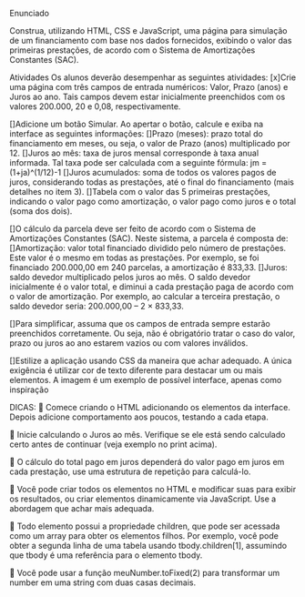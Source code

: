 Enunciado

Construa, utilizando HTML, CSS e JavaScript, uma página para simulação de um
financiamento com base nos dados fornecidos, exibindo o valor das primeiras prestações,
de acordo com o Sistema de Amortizações Constantes (SAC).

Atividades
Os alunos deverão desempenhar as seguintes atividades:
[x]Crie uma página com três campos de entrada numéricos: Valor, Prazo (anos) e
Juros ao ano. Tais campos devem estar inicialmente preenchidos com os valores
200.000, 20 e 0,08, respectivamente.

[]Adicione um botão Simular. Ao apertar o botão, calcule e exiba na interface as
seguintes informações:
[]Prazo (meses): prazo total do financiamento em meses, ou seja, o valor de
Prazo (anos) multiplicado por 12.
[]Juros ao mês: taxa de juros mensal corresponde à taxa anual informada. Tal
taxa pode ser calculada com a seguinte fórmula:
jm = (1+ja)^(1/12)-1
[]Juros acumulados: soma de todos os valores pagos de juros, considerando
todas as prestações, até o final do financiamento (mais detalhes no item 3).
[]Tabela com o valor das 5 primeiras prestações, indicando o valor pago como
amortização, o valor pago como juros e o total (soma dos dois).

[]O cálculo da parcela deve ser feito de acordo com o Sistema de Amortizações
Constantes (SAC). Neste sistema, a parcela é composta de:
[]Amortização: valor total financiado dividido pelo número de prestações. Este
valor é o mesmo em todas as prestações. Por exemplo, se foi financiado
200.000,00 em 240 parcelas, a amortização é 833,33.
[]Juros: saldo devedor multiplicado pelos juros ao mês. O saldo devedor
inicialmente é o valor total, e diminui a cada prestação paga de acordo com
o valor de amortização. Por exemplo, ao calcular a terceira prestação, o
saldo devedor seria: 200.000,00 – 2 × 833,33.

[]Para simplificar, assuma que os campos de entrada sempre estarão preenchidos
corretamente. Ou seja, não é obrigatório tratar o caso do valor, prazo ou juros ao
ano estarem vazios ou com valores inválidos.

[]Estilize a aplicação usando CSS da maneira que achar adequado. A única
exigência é utilizar cor de texto diferente para destacar um ou mais elementos. A
imagem é um exemplo de possível interface, apenas como inspiração

DICAS:
 Comece criando o HTML adicionando os elementos da interface. Depois adicione
comportamento aos poucos, testando a cada etapa.

 Inicie calculando o Juros ao mês. Verifique se ele está sendo calculado certo antes
de continuar (veja exemplo no print acima).

 O cálculo do total pago em juros dependerá do valor pago em juros em cada
prestação, use uma estrutura de repetição para calculá-lo.

 Você pode criar todos os elementos no HTML e modificar suas para exibir os
resultados, ou criar elementos dinamicamente via JavaScript. Use a abordagem
que achar mais adequada.

 Todo elemento possui a propriedade children, que pode ser acessada como um
array para obter os elementos filhos. Por exemplo, você pode obter a segunda
linha de uma tabela usando tbody.children[1], assumindo que tbody é uma
referência para o elemento tbody.

 Você pode usar a função meuNumber.toFixed(2) para transformar um number em
uma string com duas casas decimais.
